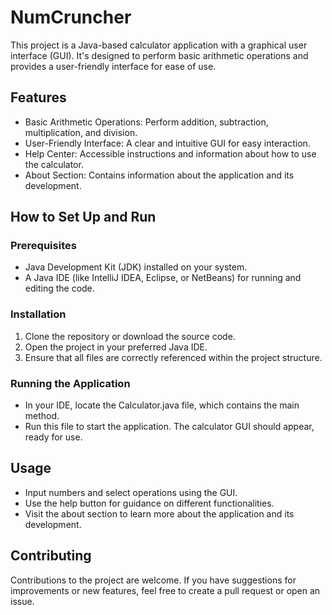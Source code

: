 # NumCruncher
This project is a Java-based calculator application with a graphical user interface (GUI). It's designed to perform basic arithmetic operations and provides a user-friendly interface for ease of use.

## Features
*	Basic Arithmetic Operations: Perform addition, subtraction, multiplication, and division.
*	User-Friendly Interface: A clear and intuitive GUI for easy interaction.
*	Help Center: Accessible instructions and information about how to use the calculator.
*	About Section: Contains information about the application and its development.

## How to Set Up and Run
### Prerequisites
*	Java Development Kit (JDK) installed on your system.
*	A Java IDE (like IntelliJ IDEA, Eclipse, or NetBeans) for running and editing the code.

### Installation
1.	Clone the repository or download the source code.
2.	Open the project in your preferred Java IDE.
3.	Ensure that all files are correctly referenced within the project structure.

### Running the Application
*	In your IDE, locate the Calculator.java file, which contains the main method.
*	Run this file to start the application. The calculator GUI should appear, ready for use.

## Usage
*	Input numbers and select operations using the GUI.
*	Use the help button for guidance on different functionalities.
*	Visit the about section to learn more about the application and its development.

## Contributing
Contributions to the project are welcome. If you have suggestions for improvements or new features, feel free to create a pull request or open an issue.

